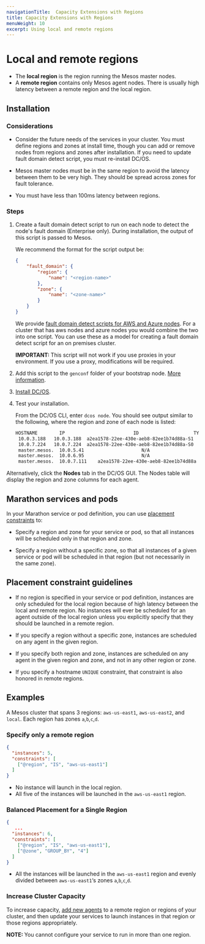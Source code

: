 ```yaml
---
navigationTitle:  Capacity Extensions with Regions
title: Capacity Extensions with Regions
menuWeight: 10
excerpt: Using local and remote regions
---
```



# Local and remote regions

- The **local region** is the region running the Mesos master nodes.
- A **remote region** contains only Mesos agent nodes. There is usually high latency between a remote region and the local region.


## Installation

### Considerations

- Consider the future needs of the services in your cluster. You must define regions and zones at install time, though you can add or remove nodes from regions and zones after installation. If you need to update fault domain detect script, you must re-install DC/OS.

- Mesos master nodes must be in the same region to avoid the latency between them to be very high. They should be spread across zones for fault tolerance.

- You must have less than 100ms latency between regions.

### Steps

1. Create a fault domain detect script to run on each node to detect the node's fault domain (Enterprise only). During installation, the output of this script is passed to Mesos.

    We recommend the format for the script output be:

    ```json
    {
        "fault_domain": {
            "region": {
                "name": "<region-name>"
            },
            "zone": {
                "name": "<zone-name>"
            }
        }
    }
    ```

    We provide [fault domain detect scripts for AWS and Azure nodes](https://github.com/dcos/dcos/tree/master/gen/fault-domain-detect). For a cluster that has aws nodes and azure nodes you would combine the two into one script. You can use these as a model for creating a fault domain detect script for an on premises cluster.

    <p class="message--important"><strong>IMPORTANT: </strong>This script will not work if you use proxies in your environment. If you use a proxy, modifications will be required.</p>

1. Add this script to the `genconf` folder of your bootstrap node. [More information](/mesosphere/dcos/2.2/installing/production/deploying-dcos/installation/#create-a-fault-domain-detection-script).

1. [Install DC/OS](/mesosphere/dcos/2.2/installing/production/deploying-dcos/installation/#create-a-fault-domain-detection-script).

1. Test your installation.

   From the DC/OS CLI, enter `dcos node`. You should see output similar to the following, where the region and zone of each node is listed:

   ```bash
   HOSTNAME        IP                         ID                    TYPE               REGION      ZONE     
  	10.0.3.188   10.0.3.188  a2ea1578-22ee-430e-aeb8-82ee1b74d88a-S1  agent            us-east-1  us-east-1a  
  	10.0.7.224   10.0.7.224  a2ea1578-22ee-430e-aeb8-82ee1b74d88a-S0  agent            us-east-1  us-east-1b  
	master.mesos.  10.0.5.41                     N/A                    master              N/A         N/A     
	master.mesos.  10.0.6.95                     N/A                    master           us-east-1  us-east-1b      
	master.mesos.  10.0.7.111    a2ea1578-22ee-430e-aeb8-82ee1b74d88a   master (leader)  us-east-1  us-east-1c
	```

Alternatively, click the **Nodes** tab in the DC/OS GUI. The Nodes table will display the region and zone columns for each agent.

## Marathon services and pods

In your Marathon service or pod definition, you can use [placement constraints](/mesosphere/dcos/2.2/deploying-services/marathon-constraints/) to:

- Specify a region and zone for your service or pod, so that all instances will be scheduled only in that region and zone.

- Specify a region without a specific zone, so that all instances of a given service or pod will be scheduled in that region (but not necessarily in the same zone).

## Placement constraint guidelines

- If no region is specified in your service or pod definition, instances are only scheduled for the local region because of high latency between the local and remote region. No instances will ever be scheduled for an agent outside of the local region unless you explicitly specify that they should be launched in a remote region.

- If you specify a region without a specific zone, instances are scheduled on any agent in the given region.

- If you specify both region and zone, instances are scheduled on any agent in the given region and zone, and not in any other region or zone.

- If you specify a hostname `UNIQUE` constraint, that constraint is also honored in remote regions.

## Examples

A Mesos cluster that spans 3 regions: `aws-us-east1`, `aws-us-east2`, and `local`. Each region has zones `a`,`b`,`c`,`d`.

### Specify only a remote region

```json
{
  "instances": 5,
  "constraints": [
    ["@region", "IS", "aws-us-east1"]
  ]
}
```

- No instance will launch in the local region.
- All five of the instances will be launched in the `aws-us-east1` region.

### Balanced Placement for a Single Region

```json
{
   ...
  "instances": 6,
  "constraints": [
    ["@region", "IS", "aws-us-east1"],
    ["@zone", "GROUP_BY", "4"]
  ]
}
```

- All the instances will be launched in the `aws-us-east1` region and evenly divided between `aws-us-east1`‘s zones `a`,`b`,`c`,`d`.

### Increase Cluster Capacity

To increase capacity, [add new agents](/mesosphere/dcos/2.2/administering-clusters/add-a-node/) to a remote region or regions of your cluster, and then update your services to launch instances in that region or those regions appropriately.

<p class="message--note"><strong>NOTE: </strong>You cannot configure your service to run in more than one region.</p>

